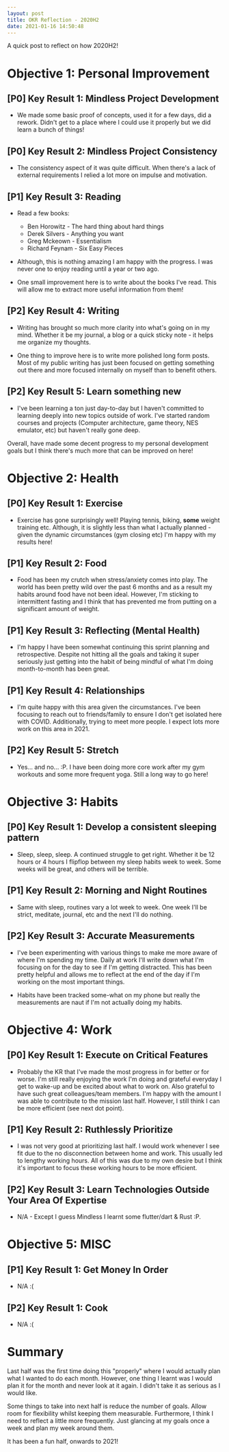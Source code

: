 ```yaml
---
layout: post
title: OKR Reflection - 2020H2
date: 2021-01-16 14:50:48
---
```


A quick post to reflect on how 2020H2!

# Objective 1: Personal Improvement

## [P0] Key Result 1: Mindless Project Development
* We made some basic proof of concepts, used it for a few days, did a rework. Didn't get to a place
  where I could use it properly but we did learn a bunch of things!

## [P0] Key Result 2: Mindless Project Consistency
* The consistency aspect of it was quite difficult. When there's a lack of external requirements I
  relied a lot more on impulse and motivation.

## [P1] Key Result 3: Reading
* Read a few books:
  * Ben Horowitz - The hard thing about hard things
  * Derek Silvers - Anything you want
  * Greg Mckeown - Essentialism
  * Richard Feynam - Six Easy Pieces

* Although, this is nothing amazing I am happy with the progress. I was never one to enjoy reading
until a year or two ago.

* One small improvement here is to write about the books I've read. This will
allow me to extract more useful information from them! 

## [P2] Key Result 4: Writing
* Writing has brought so much more clarity into what's going on in my mind. Whether it be my
  journal, a blog or a quick sticky note - it helps me organize my thoughts. 

* One thing to improve here is to write more polished long form posts. Most of my public writing has
just been focused on getting something out there and more focused internally on myself than to
benefit others.

## [P2] Key Result 5: Learn something new
* I've been learning a ton just day-to-day but I haven't committed to learning deeply into new topics
  outside of work. I've started random courses and projects (Computer architecture, game theory, NES
  emulator, etc) but haven't really gone deep.

Overall, have made some decent progress to my personal development goals but I think there's much
more that can be improved on here!

# Objective 2: Health

## [P0] Key Result 1: Exercise
* Exercise has gone surprisingly well! Playing tennis, biking, **some** weight training etc.
  Although, it is slightly less than what I actually planned - given the dynamic circumstances (gym
  closing etc) I'm happy with my results here!

## [P1] Key Result 2: Food
* Food has been my crutch when stress/anxiety comes into play. The world has been pretty wild over
  the past 6 months and as a result my habits around food have not been ideal. However, I'm sticking
  to intermittent fasting and I think that has prevented me from putting on a significant amount of
  weight.

## [P1] Key Result 3: Reflecting (Mental Health)
* I'm happy I have been somewhat continuing this sprint planning and retrospective. Despite not
  hitting all the goals and taking it super seriously just getting into the habit of being mindful
  of what I'm doing month-to-month has been great.
  
## [P1] Key Result 4: Relationships
* I'm quite happy with this area given the circumstances. I've been focusing to reach out to
  friends/family to ensure I don't get isolated here with COVID. Additionally, trying to meet more
  people. I expect lots more work on this area in 2021.

## [P2] Key Result 5: Stretch
* Yes... and no... :P. I have been doing more core work after my gym workouts and some more frequent
  yoga. Still a long way to go here!

# Objective 3: Habits

## [P0] Key Result 1: Develop a consistent sleeping pattern
* Sleep, sleep, sleep. A continued struggle to get right. Whether it be 12 hours or 4 hours I
  flipflop between my sleep habits week to week. Some weeks will be great, and others will be
  terrible.

## [P1] Key Result 2: Morning and Night Routines
* Same with sleep, routines vary a lot week to week. One week I'll be strict, meditate, journal, etc
  and the next I'll do nothing.

## [P2] Key Result 3: Accurate Measurements
* I've been experimenting with various things to make me more aware of where I'm spending my time.
  Daily at work I'll write down what I'm focusing on for the day to see if I'm getting distracted.
  This has been pretty helpful and allows me to reflect at the end of the day if I'm working on the
  most important things.
  
* Habits have been tracked some-what on my phone but really the measurements are naut if I'm not
  actually doing my habits.

# Objective 4: Work

## [P0] Key Result 1: Execute on Critical Features
* Probably the KR that I've made the most progress in for better or for worse. I'm still really
  enjoying the work I'm doing and grateful everyday I get to wake-up and be excited about what to
  work on. Also grateful to have such great colleagues/team members. I'm happy with the amount I was
  able to contribute to the mission last half. However, I still think I can be more efficient (see
  next dot point).

## [P1] Key Result 2: Ruthlessly Prioritize
* I was not very good at prioritizing last half. I would work whenever I see fit due to the no
  disconnection between home and work. This usually led to lengthy working hours. All of this was 
  due to my own desire but I think it's important to focus these working hours to be more efficient.

## [P2] Key Result 3: Learn Technologies Outside Your Area Of Expertise
* N/A - Except I guess Mindless I learnt some flutter/dart & Rust :P.

# Objective 5: MISC

## [P1] Key Result 1: Get Money In Order
* N/A :(

## [P2] Key Result 1: Cook
* N/A :(

# Summary

Last half was the first time doing this "properly" where I would actually plan what I wanted to do
each month. However, one thing I learnt was I would plan it for the month and never look at it
again. I didn't take it as serious as I would like.

Some things to take into next half is reduce the number of goals. Allow room for flexibility whilst
keeping them measurable. Furthermore, I think I need to reflect a little more frequently. Just
glancing at my goals once a week and plan my week around them.

It has been a fun half, onwards to 2021!
